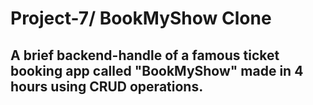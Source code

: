 # Project-7/ BookMyShow Clone

## A brief backend-handle of a famous ticket booking app called "BookMyShow" made in 4 hours using CRUD operations.
